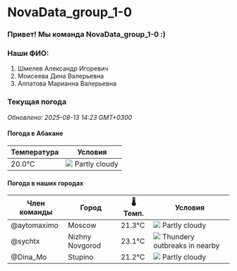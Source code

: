 # NovaData_group_1-0
### Привет! Мы команда NovaData_group_1-0 :)

### Наши ФИО:
1. Шмелев Александр Игоревич
2. Моисеева Дина Валерьевна
3. Алпатова Марианна Валерьевна

### Текущая погода
<!-- WEATHER:START -->
_Обновлено: 2025-08-13 14:23 GMT+0300_

#### Погода в Абакане

| Температура | Условия |
|-------------|----------|
| 20.0°C     | ![](https://cdn.weatherapi.com/weather/64x64/day/116.png) Partly cloudy |

#### Погода в наших городах

| Член команды  | Город               | 🌡️ Темп.  | Условия          |
|---------------|---------------------|-----------|--------------------|
| @aytomaximo    | Moscow              |   21.3°C | ![](https://cdn.weatherapi.com/weather/64x64/day/116.png) Partly cloudy |
| @sychtx        | Nizhny Novgorod     |   23.1°C | ![](https://cdn.weatherapi.com/weather/64x64/day/200.png) Thundery outbreaks in nearby |
| @Dina_Mo       | Stupino             |   21.2°C | ![](https://cdn.weatherapi.com/weather/64x64/day/116.png) Partly cloudy |

<!-- WEATHER:END -->
